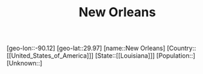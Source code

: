 ﻿---
title: "New Orleans"
location: [29.97,-90.12]
type: City
tags:
- geo/City


SpocWebEntityId: 32879
isDeleted: false
confidential: public

---
[geo-lon::-90.12]
[geo-lat::29.97]
[name::New Orleans]
[Country::[[United_States_of_America]]]
[State::[[Louisiana]]]
[Population::]
[Unknown::]

